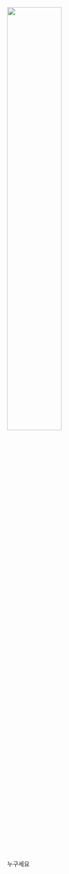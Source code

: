 <img width="50%" src="https://file.mk.co.kr/meet/neds/2022/07/image_readtop_2022_610213_16575427465104244.jpg"/>

누구세요
<!--
[![Velog's GitHub stats](https://velog-readme-stats.vercel.app/api/badge?name=changh2)]

[![Velog's GitHub stats](https://velog-readme-stats.vercel.app/api?name=changh2&color=dark)]

[![Velog's GitHub stats](https://velog-readme-stats.vercel.app/api?name=changh2&tag=hi)]

뱃지 , 컬러 ( 최신글 )  , 태그의 최신글
-->


<!--
**Seochangh2/Seochangh2** is a ✨ _special_ ✨ repository because its `README.md` (this file) appears on your GitHub profile.

Here are some ideas to get you started:

- 🔭 I’m currently working on ...
- 🌱 I’m currently learning ...
- 👯 I’m looking to collaborate on ...
- 🤔 I’m looking for help with ...
- 💬 Ask me about ...
- 📫 How to reach me: ...
- 😄 Pronouns: ...
- ⚡ Fun fact: ...
-->
